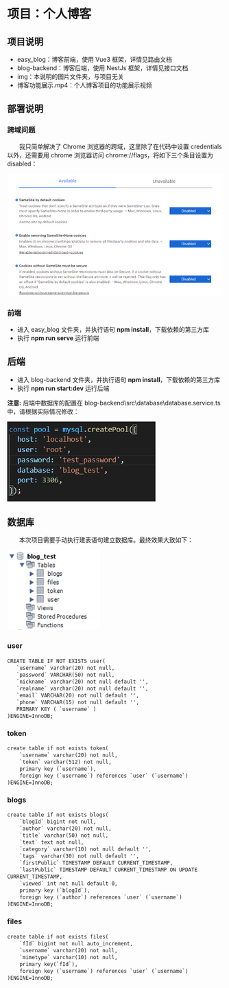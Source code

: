 # 项目：个人博客

## 项目说明

* easy_blog：博客前端，使用 Vue3 框架，详情见路由文档
* blog-backend：博客后端，使用 NestJs 框架，详情见接口文档
* img：本说明的图片文件夹，与项目无关
* 博客功能展示.mp4：个人博客项目的功能展示视频

## 部署说明

### 跨域问题

&emsp;&emsp;我只简单解决了 Chrome 浏览器的跨域，这里除了在代码中设置 credentials 以外，还需要用 chrome 浏览器访问 chrome://flags，将如下三个条目设置为 disabled：

<img src="img/image-20210227160126518.png" alt="image-20210227160126518" style="zoom:67%;" />

### 前端

* 进入 easy_blog 文件夹，并执行语句 **npm install**，下载依赖的第三方库
* 执行 **npm run serve** 运行前端

## 后端

* 进入 blog-backend 文件夹，并执行语句 **npm install**，下载依赖的第三方库
* 执行 **npm run start:dev** 运行后端

**注意:** 后端中数据库的配置在 blog-backend\src\database\database.service.ts 中，请根据实际情况修改：

![image-20210218152255914](img/image-20210218152255914.png)

## 数据库

&emsp;&emsp;本次项目需要手动执行建表语句建立数据库。最终效果大致如下：

![image-20210218152648599](img/image-20210218152648599.png)

### user

```mysql
CREATE TABLE IF NOT EXISTS user(
   `username` varchar(20) not null,
   `password` VARCHAR(50) not null,
   `nickname` varchar(20) not null default '',
   `realname` varchar(20) not null default '',
   `email` VARCHAR(20) not null default '',
   `phone` VARCHAR(15) not null default '',
   PRIMARY KEY ( `username` )
)ENGINE=InnoDB;
```

### token

```mysql
create table if not exists token(
	`username` varchar(20) not null,
    `token` varchar(512) not null,
    primary key (`username`),
    foreign key (`username`) references `user` (`username`)
)ENGINE=InnoDB;
```

### blogs

```mysql
create table if not exists blogs(
	`blogId` bigint not null,
    `author` varchar(20) not null,
    `title` varchar(50) not null,
    `text` text not null,
    `category` varchar(10) not null default '',
	`tags` varchar(30) not null default '',
    `firstPublic` TIMESTAMP DEFAULT CURRENT_TIMESTAMP,
    `lastPublic` TIMESTAMP DEFAULT CURRENT_TIMESTAMP ON UPDATE CURRENT_TIMESTAMP,
    `viewed` int not null default 0,
    primary key (`blogId`),
    foreign key (`author`) references `user` (`username`)
)ENGINE=InnoDB;
```

### files

```mysql
create table if not exists files(
	`fId` bigint not null auto_increment,
    `username` varchar(20) not null,
    `mimetype` varchar(10) not null,
    primary key(`fId`),
    foreign key (`username`) references `user` (`username`)
)ENGINE=InnoDB;
```

